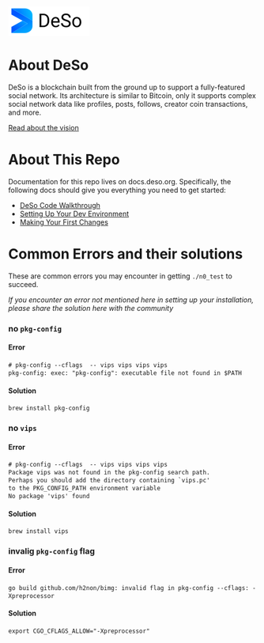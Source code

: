 ![DeSo Logo](assets/camelcase_logo.svg)

# About DeSo

DeSo is a blockchain built from the ground up to support a fully-featured
social network. Its architecture is similar to Bitcoin, only it supports complex
social network data like profiles, posts, follows, creator coin transactions, and
more.

[Read about the vision](https://docs.deso.org/the-vision)

# About This Repo

Documentation for this repo lives on docs.deso.org. Specifically, the following
docs should give you everything you need to get started:

- [DeSo Code Walkthrough](https://docs.deso.org/code/walkthrough)
- [Setting Up Your Dev Environment](https://docs.deso.org/code/dev-setup)
- [Making Your First Changes](https://docs.deso.org/code/making-your-first-changes)

# Common Errors and their solutions

These are common errors you may encounter in getting `./n0_test` to succeed.

_If you encounter an error not mentioned here in setting up your installation, please share the solution here with the community_

### no `pkg-config`

#### Error

```
# pkg-config --cflags  -- vips vips vips vips
pkg-config: exec: "pkg-config": executable file not found in $PATH
```

#### Solution

```
brew install pkg-config
```

### no `vips`

#### Error

```
# pkg-config --cflags  -- vips vips vips vips
Package vips was not found in the pkg-config search path.
Perhaps you should add the directory containing `vips.pc'
to the PKG_CONFIG_PATH environment variable
No package 'vips' found

```

#### Solution

```
brew install vips
```

### invalig `pkg-config` flag

#### Error

```
go build github.com/h2non/bimg: invalid flag in pkg-config --cflags: -Xpreprocessor
```

#### Solution

```
export CGO_CFLAGS_ALLOW="-Xpreprocessor"
```
